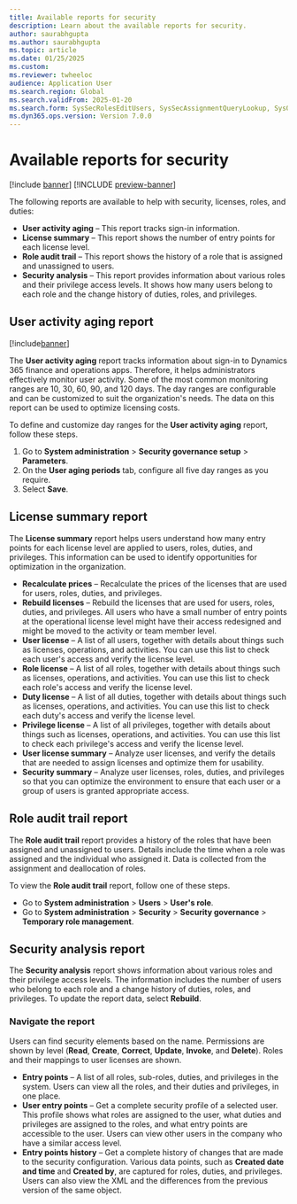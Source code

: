 ```yaml
---
title: Available reports for security 
description: Learn about the available reports for security.
author: saurabhgupta
ms.author: saurabhgupta
ms.topic: article
ms.date: 01/25/2025
ms.custom: 
ms.reviewer: twheeloc
audience: Application User
ms.search.region: Global
ms.search.validFrom: 2025-01-20
ms.search.form: SysSecRolesEditUsers, SysSecAssignmentQueryLookup, SysQueryForm, SysSecRoleExcludeUsers
ms.dyn365.ops.version: Version 7.0.0
---
```


# Available reports for security 

[!include [banner](../includes/banner.md)]
[!INCLUDE [preview-banner](~/../shared-content/shared/preview-includes/preview-banner.md)]

The following reports are available to help with security, licenses, roles, and duties:

- **User activity aging** – This report tracks sign-in information.
- **License summary** – This report shows the number of entry points for each license level.
- **Role audit trail** – This report shows the history of a role that is assigned and unassigned to users.
- **Security analysis** – This report provides information about various roles and their privilege access levels. It shows how many users belong to each role and the change history of duties, roles, and privileges.

## User activity aging report

[!include[banner](../../../finance/includes/banner.md)]

The **User activity aging** report tracks information about sign-in to Dynamics 365 finance and operations apps. Therefore, it helps administrators effectively monitor user activity. Some of the most common monitoring ranges are 10, 30, 60, 90, and 120 days. The day ranges are configurable and can be customized to suit the organization's needs. The data on this report can be used to optimize licensing costs.

To define and customize day ranges for the **User activity aging** report, follow these steps.

1. Go to **System administration** \> **Security governance setup** \> **Parameters**.
1. On the **User aging periods** tab, configure all five day ranges as you require.
1. Select **Save**.

## License summary report

The **License summary** report helps users understand how many entry points for each license level are applied to users, roles, duties, and privileges. This information can be used to identify opportunities for optimization in the organization.

- **Recalculate prices** – Recalculate the prices of the licenses that are used for users, roles, duties, and privileges.
- **Rebuild licenses** – Rebuild the licenses that are used for users, roles, duties, and privileges. All users who have a small number of entry points at the operational license level might have their access redesigned and might be moved to the activity or team member level.
- **User license** – A list of all users, together with details about things such as licenses, operations, and activities. You can use this list to check each user's access and verify the license level.
- **Role license** – A list of all roles, together with details about things such as licenses, operations, and activities. You can use this list to check each role's access and verify the license level.
- **Duty license** – A list of all duties, together with details about things such as licenses, operations, and activities. You can use this list to check each duty's access and verify the license level.
- **Privilege license** – A list of all privileges, together with details about things such as licenses, operations, and activities. You can use this list to check each privilege's access and verify the license level.
- **User license summary** – Analyze user licenses, and verify the details that are needed to assign licenses and optimize them for usability.
- **Security summary** – Analyze user licenses, roles, duties, and privileges so that you can optimize the environment to ensure that each user or a group of users is granted appropriate access.

## Role audit trail report

The **Role audit trail** report provides a history of the roles that have been assigned and unassigned to users. Details include the time when a role was assigned and the individual who assigned it. Data is collected from the assignment and deallocation of roles.

To view the **Role audit trail** report, follow one of these steps.

- Go to **System administration** \> **Users** \> **User's role**.
- Go to **System administration** \> **Security** \> **Security governance** \> **Temporary role management**.

## Security analysis report

The **Security analysis** report shows information about various roles and their privilege access levels. The information includes the number of users who belong to each role and a change history of duties, roles, and privileges. To update the report data, select **Rebuild**.

### Navigate the report

Users can find security elements based on the name. Permissions are shown by level (**Read**, **Create**, **Correct**, **Update**, **Invoke**, and **Delete**). Roles and their mappings to user licenses are shown.

- **Entry points** – A list of all roles, sub-roles, duties, and privileges in the system. Users can view all the roles, and their duties and privileges, in one place.
- **User entry points** – Get a complete security profile of a selected user. This profile shows what roles are assigned to the user, what duties and privileges are assigned to the roles, and what entry points are accessible to the user. Users can view other users in the company who have a similar access level.
- **Entry points history** – Get a complete history of changes that are made to the security configuration. Various data points, such as **Created date and time** and **Created by**, are captured for roles, duties, and privileges. Users can also view the XML and the differences from the previous version of the same object.

